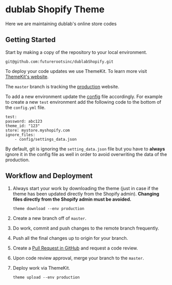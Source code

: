 # dublab Shopify Theme
Here we are maintaining dublab's online store codes

## Getting Started

Start by making a copy of the repository to your local environment.

```
git@github.com:futurerootsinc/dublabShopify.git
```

To deploy your code updates we use ThemeKit. To learn more visit [ThemeKit's website](https://shopify.github.io/themekit/).

The `master` branch is tracking the [production](https://secure.thetrackr.com/) website.

To add a new environment update the [config](https://github.com/TrackRbyPhoneHalo/TrackRShopify/blob/master/config.yml) file accordingly.
For example to create a new `test` environment add the following code to the bottom of the `config.yml` file.

```
test:
password: abc123
theme_id: "123"
store: mystore.myshopify.com
ignore_files:
	- config/settings_data.json
```

By default, git is ignoring the `setting_data.json` file but you have to **always** ignore it in the config file as well in order to avoid overwriting the data of the production.

## Workflow and Deployment

1. Always start your work by downloading the theme (just in case if the theme has been updated directly from the Shopify admin). **Changing files directly from the Shopify admin must be avoided.**

	```
	theme download --env production
	```

2. Create a new branch off of `master`.

3. Do work, commit and push changes to the remote branch frequently.

4. Push all the final changes up to origin for your branch.

5. Create a  [Pull Request in GitHub](https://help.github.com/articles/creating-a-pull-request/) and request a code review.

6. Upon code review approval, merge your branch to the `master`.

7. Deploy work via ThemeKit.
	```
	theme upload --env production
	```

